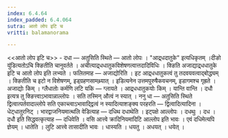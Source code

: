 ```yaml
---
index: 6.4.64
index_padded: 6.4.064
sutra: आतो लोप इटि च
vritti: balamanorama

---
```

<<आतो लोप इटि च>> - दधा — अतुसिति स्थिते —  आतो लोपः । "आद्र्धदातुके" इत्यधिकृतम् ।दीङो यु॑डित्यतोऽचि क्ङितीति चानुवर्तते । अचीत्याद्र्धधातुकविशेषणत्वात्तदादिविधिः । क्ङिति अजाद्याद्र्धधातुके इटि च आतो लोप इति लभ्यते । फलितमाह —  अजाद्योरिति । इट आद्र्धधातुकत्वं तु तदवयवत्वाद्बोद्ध्यम् । क्ङितीति च इटो न विशेषणम्, इड्ग्रहणसामथ्र्यात् । इडित्यनेन उत्तमपुरुषैकवचनम्, इडागमश्च गृह्रते । अजाद्योः किम्  । ग्लैधातोः कर्मणि लटि यकि —  ग्लायते । आद्र्धधातुकयोः किम्  । यान्ति वान्ति । दधौ इत्यत्र तु क्ङित्त्वाऽभावान्नाल्लोपः । सति तस्मिन् औत्वं न स्यात् । ननु धा — अतुसिति स्थिते द्वित्वात्पर्तवादाल्लोपे सति एकाच्त्वाऽभावाद्द्वित्वं न स्यादित्याशङ्क्य परहरति —  द्वित्वादित्यादिना । धेट्धातुरनिट् । भारद्वाजनियमात्थलि वेडित्याह —  दधिथ दधाथेति । इट्पक्षे आल्लोपः । दधथुः । दध । दधौ इति सिद्धवत्कृत्याह — दधिवेति । वसि आत्त्वे क्रादिनियमादिटि आल्लोप इति भावः । एवं दधिमेत्यपि ज्ञेयम् । धातेति । लुटि आत्त्वे तासादीति भावः । धास्यति । धयतु । अधयत् । धयेत् ।